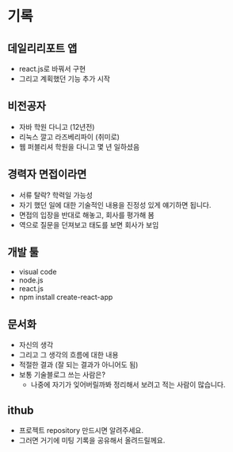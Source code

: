 # 기록

## 데일리리포트 앱

- react.js로 바꿔서 구현
- 그리고 계획했던 기능 추가 시작

## 비전공자

- 자바 학원 다니고 (12년전)
- 리눅스 깔고 라즈베리파이 (취미로)
- 웹 퍼블리셔 학원을 다니고 몇 년 일하셨음

## 경력자 면접이라면

- 서류 탈락? 학력일 가능성
- 자기 했던 일에 대한 기술적인 내용을 진정성 있게 얘기하면 됩니다.
- 면접의 입장을 반대로 해놓고, 회사를 평가해 봄
- 역으로 질문을 던져보고 태도를 보면 회사가 보임

## 개발 툴

- visual code
- node.js
- react.js
- npm install create-react-app

## 문서화

- 자신의 생각
- 그리고 그 생각의 흐름에 대한 내용
- 적절한 결과 (잘 되는 결과가 아니어도 됨)
- 보통 기술블로그 쓰는 사람은?
  - 나중에 자기가 잊어버릴까봐 정리해서 보려고 적는 사람이 많습니다.

## ithub

- 프로젝트 repository 만드시면 알려주세요.
- 그러면 거기에 미팅 기록을 공유해서 올려드릴께요.